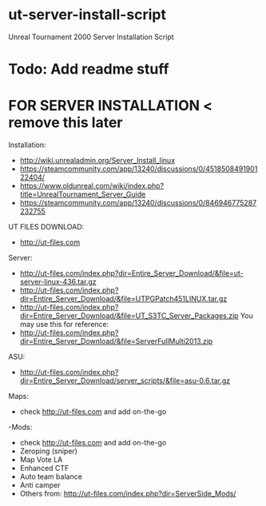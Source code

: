 # ut-server-install-script
Unreal Tournament 2000 Server Installation Script


# Todo: Add readme stuff


# FOR SERVER INSTALLATION < remove this later
Installation:
- http://wiki.unrealadmin.org/Server_Install_linux
- https://steamcommunity.com/app/13240/discussions/0/451850849190122404/
- https://www.oldunreal.com/wiki/index.php?title=UnrealTournament_Server_Guide
- https://steamcommunity.com/app/13240/discussions/0/846946775287232755

UT FILES DOWNLOAD:
- http://ut-files.com

Server:
- http://ut-files.com/index.php?dir=Entire_Server_Download/&file=ut-server-linux-436.tar.gz
- http://ut-files.com/index.php?dir=Entire_Server_Download/&file=UTPGPatch451LINUX.tar.gz
- http://ut-files.com/index.php?dir=Entire_Server_Download/&file=UT_S3TC_Server_Packages.zip
You may use this for reference:
- http://ut-files.com/index.php?dir=Entire_Server_Download/&file=ServerFullMulti2013.zip

ASU:
- http://ut-files.com/index.php?dir=Entire_Server_Download/server_scripts/&file=asu-0.6.tar.gz

Maps:
- check http://ut-files.com and add on-the-go

-Mods: 
- check http://ut-files.com and add on-the-go
- Zeroping (sniper)
- Map Vote LA
- Enhanced CTF
- Auto team balance
- Anti camper
- Others from: http://ut-files.com/index.php?dir=ServerSide_Mods/



